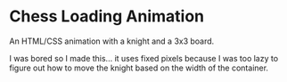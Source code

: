 # Chess Loading Animation
An HTML/CSS animation with a knight and a 3x3 board.

I was bored so I made this... it uses fixed pixels because I was too lazy to figure out how to move the knight based on the width of the container.

